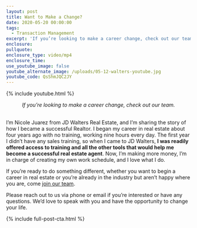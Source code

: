 ```yaml
---
layout: post
title: Want to Make a Change?
date: 2020-05-20 00:00:00
tags:
  - Transaction Management
excerpt: 'If you’re looking to make a career change, check out our team.'
enclosure:
pullquote:
enclosure_type: video/mp4
enclosure_time:
use_youtube_image: false
youtube_alternate_image: /uploads/05-12-walters-youtube.jpg
youtube_code: QsShmJQC2JY
---
```


{% include youtube.html %}

<center><em>If you’re looking to make a career change, check out our team.</em></center>

<br>I’m Nicole Juarez from JD Walters Real Estate, and I’m sharing the story of how I became a successful Realtor. I began my career in real estate about four years ago with no training, working nine hours every day. The first year I didn’t have any sales training, so when I came to JD Walters, **I was readily offered access to training and all the other tools that would help me become a successful real estate agent**. Now, I’m making more money, I’m in charge of creating my own work schedule, and I love what I do.&nbsp;

If you’re ready to do something different, whether you want to begin a career in real estate or you’re already in the industry but aren’t happy where you are, come <u><a target="_blank" href="http://jessiewalters.com/join-our-team/">join our team</a></u>.

Please reach out to us via phone or email if you’re interested or have any questions. We’d love to speak with you and have the opportunity to change your life.

{% include full-post-cta.html %}